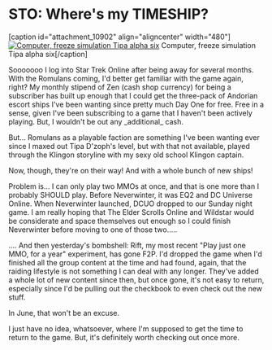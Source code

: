 # STO: Where's my TIMESHIP?

[caption id="attachment\_10902" align="aligncenter" width="480"][![Computer, freeze simulation Tipa alpha six](http://westkarana.com/wp-content/uploads/2013/05/rift.png)](http://westkarana.com/wp-content/uploads/2013/05/rift.png) Computer, freeze simulation Tipa alpha six[/caption]

Sooooooo I log into Star Trek Online after being away for several months. With the Romulans coming, I'd better get familiar with the game again, right? My monthly stipend of Zen (cash shop currency) for being a subscriber has built up enough that I could get the three-pack of Andorian escort ships I've been wanting since pretty much Day One for free. Free in a sense, given I've been subscribing to a game that I haven't been actively playing. But, I wouldn't be out any \_additional\_ cash.

But... Romulans as a playable faction are something I've been wanting ever since I maxed out Tipa D'zoph's level, but with that not available, played through the Klingon storyline with my sexy old school Klingon captain.

Now, though, they're on their way! And with a whole bunch of new ships!

Problem is... I can only play two MMOs at once, and that is one more than I probably SHOULD play. Before Neverwinter, it was EQ2 and DC Universe Online. When Neverwinter launched, DCUO dropped to our Sunday night game. I am really hoping that The Elder Scrolls Online and Wildstar would be considerate and space themselves out enough so I could finish Neverwinter before moving to one of those two.....

.... And then yesterday's bombshell: Rift, my most recent "Play just one MMO, for a year" experiment, has gone F2P. I'd dropped the game when I'd finished all the group content at the time and had found, again, that the raiding lifestyle is not something I can deal with any longer. They've added a whole lot of new content since then, but once gone, it's not easy to return, especially since I'd be pulling out the checkbook to even check out the new stuff.

In June, that won't be an excuse.

I just have no idea, whatsoever, where I'm supposed to get the time to return to the game. But, it's definitely worth checking out once more.

